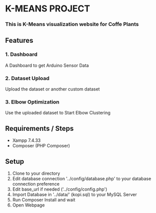 # K-MEANS PROJECT

### This is K-Means visualization website for Coffe Plants

## Features

### 1. Dashboard

A Dashboard to get Arduino Sensor Data


### 2. Dataset Upload

Upload the dataset or another custom dataset

### 3. Elbow Optimization

Use the uploaded dataset to Start Elbow Clustering

## Requirements /  Steps

- Xampp 7.4.33
- Composer (PHP Composer)

## Setup

1. Clone to your directory
2. Edit database connection '../config/database.php' to your database connection preference
3. Edit base_url if needed ('../config/config.php')
4. Import Database in '../data/' (kopi.sql) to your MySQL Server
5. Run Composer Install and wait
6. Open Webpage
